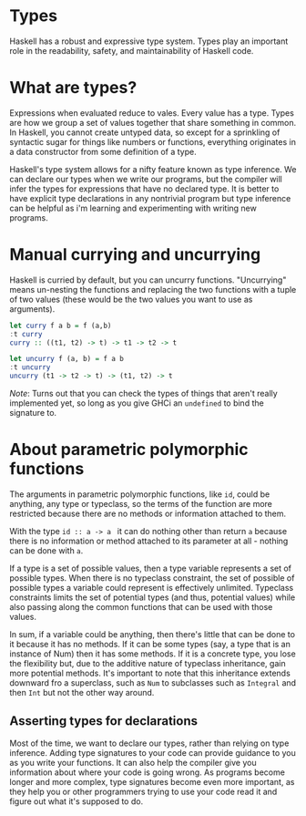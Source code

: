 # Types 

Haskell has a robust and expressive type system. Types play an
important role in the readability, safety, and maintainability of Haskell code.

# What are types?

Expressions when evaluated reduce to vales. Every value has a type.
Types are how we group a set of values together that share something in common.
In Haskell, you cannot create untyped data, so except for a sprinkling of 
syntactic sugar for things like numbers or functions, everything originates 
in a data constructor from some definition of a type.

Haskell's type system allows for a nifty feature known as type inference. 
We can declare our types when we write our programs, but the compiler will infer
the types for expressions that have no declared type. It is better
to have explicit type declarations in any nontrivial program but type inference 
can be helpful as i'm learning and experimenting with writing
new programs.

# Manual currying and uncurrying

Haskell is curried by default, but you can uncurry functions. "Uncurrying" means un-nesting the functions and replacing the two functions with a tuple of two values (these would be the two values you want to use as arguments). 

```haskell
let curry f a b = f (a,b)
:t curry
curry :: ((t1, t2) -> t) -> t1 -> t2 -> t

let uncurry f (a, b) = f a b
:t uncurry
uncurry (t1 -> t2 -> t) -> (t1, t2) -> t
```

*Note*: Turns out that you can check the types of things that aren't really implemented yet, so long as you give GHCi an `undefined` to bind the signature to.

# About parametric polymorphic functions

The arguments in parametric polymorphic functions, like `id`, could be anything, any type or typeclass, so the terms of the function are more restricted because there are no methods or information attached to them.

With the type `id :: a -> a ` it can do nothing other than return `a`
because there is no information or method attached to its parameter at all - nothing can be done with `a`.

If a type is a set of possible values, then a type variable represents a set of possible types. 
When there is no typeclass constraint, the set of possible of possible types a variable could represent is effectively unlimited.
Typeclass constraints limits the set of potential types (and thus, potential values) while also passing along the common functions that can be used with those values.

In sum, if a variable could be anything, then there's little that can be done to it because it has no methods. If it can be some types (say, a type that is an instance of Num) then it has some methods. If it is a concrete type, you lose the flexibility but, due to the additive nature of typeclass inheritance, gain more potential methods. It's important to note that this inheritance extends downward fro a superclass, such as `Num` to subclasses such as `Integral` and then `Int` but not the other way around.


## Asserting types for declarations

Most of the time, we want to declare our types, rather than relying on type inference. 
Adding type signatures to your code can provide guidance to you as you write your functions.
It can also help the compiler give you information about where 
your code is going wrong. As programs become longer and more complex, type signatures become even more important, as they help you or other programmers trying to use your code read it and figure out what it's supposed to do.

